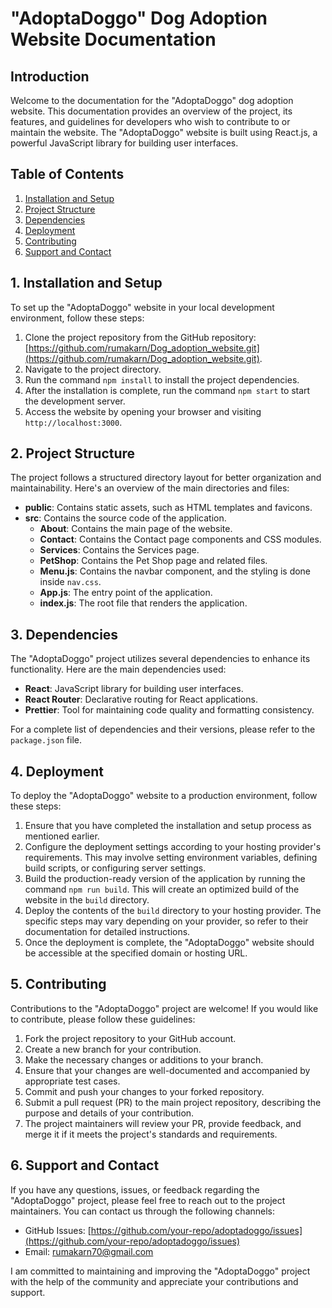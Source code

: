 # "AdoptaDoggo" Dog Adoption Website Documentation

## Introduction
Welcome to the documentation for the "AdoptaDoggo" dog adoption website. This documentation provides an overview of the project, its features, and guidelines for developers who wish to contribute to or maintain the website. The "AdoptaDoggo" website is built using React.js, a powerful JavaScript library for building user interfaces.

## Table of Contents
1. [Installation and Setup](#1-installation-and-setup)
2. [Project Structure](#2-project-structure)
3. [Dependencies](#3-dependencies)
4. [Deployment](#4-deployment)
5. [Contributing](#5-contributing)
6. [Support and Contact](#6-support-and-contact)

## 1. Installation and Setup
To set up the "AdoptaDoggo" website in your local development environment, follow these steps:

1. Clone the project repository from the GitHub repository: [https://github.com/rumakarn/Dog_adoption_website.git](https://github.com/rumakarn/Dog_adoption_website.git).
2. Navigate to the project directory.
3. Run the command `npm install` to install the project dependencies.
4. After the installation is complete, run the command `npm start` to start the development server.
5. Access the website by opening your browser and visiting `http://localhost:3000`.

## 2. Project Structure
The project follows a structured directory layout for better organization and maintainability. Here's an overview of the main directories and files:

- **public**: Contains static assets, such as HTML templates and favicons.
- **src**: Contains the source code of the application.
  - **About**: Contains the main page of the website.
  - **Contact**: Contains the Contact page components and CSS modules.
  - **Services**: Contains the Services page.
  - **PetShop**: Contains the Pet Shop page and related files.
  - **Menu.js**: Contains the navbar component, and the styling is done inside `nav.css`.
  - **App.js**: The entry point of the application.
  - **index.js**: The root file that renders the application.

## 3. Dependencies
The "AdoptaDoggo" project utilizes several dependencies to enhance its functionality. Here are the main dependencies used:

- **React**: JavaScript library for building user interfaces.
- **React Router**: Declarative routing for React applications.
- **Prettier**: Tool for maintaining code quality and formatting consistency.

For a complete list of dependencies and their versions, please refer to the `package.json` file.

## 4. Deployment
To deploy the "AdoptaDoggo" website to a production environment, follow these steps:

1. Ensure that you have completed the installation and setup process as mentioned earlier.
2. Configure the deployment settings according to your hosting provider's requirements. This may involve setting environment variables, defining build scripts, or configuring server settings.
3. Build the production-ready version of the application by running the command `npm run build`. This will create an optimized build of the website in the `build` directory.
4. Deploy the contents of the `build` directory to your hosting provider. The specific steps may vary depending on your provider, so refer to their documentation for detailed instructions.
5. Once the deployment is complete, the "AdoptaDoggo" website should be accessible at the specified domain or hosting URL.

## 5. Contributing
Contributions to the "AdoptaDoggo" project are welcome! If you would like to contribute, please follow these guidelines:

1. Fork the project repository to your GitHub account.
2. Create a new branch for your contribution.
3. Make the necessary changes or additions to your branch.
4. Ensure that your changes are well-documented and accompanied by appropriate test cases.
5. Commit and push your changes to your forked repository.
6. Submit a pull request (PR) to the main project repository, describing the purpose and details of your contribution.
7. The project maintainers will review your PR, provide feedback, and merge it if it meets the project's standards and requirements.

## 6. Support and Contact
If you have any questions, issues, or feedback regarding the "AdoptaDoggo" project, please feel free to reach out to the project maintainers. You can contact us through the following channels:

- GitHub Issues: [https://github.com/your-repo/adoptadoggo/issues](https://github.com/your-repo/adoptadoggo/issues)
- Email: rumakarn70@gmail.com

I am committed to maintaining and improving the "AdoptaDoggo" project with the help of the community and appreciate your contributions and support.

